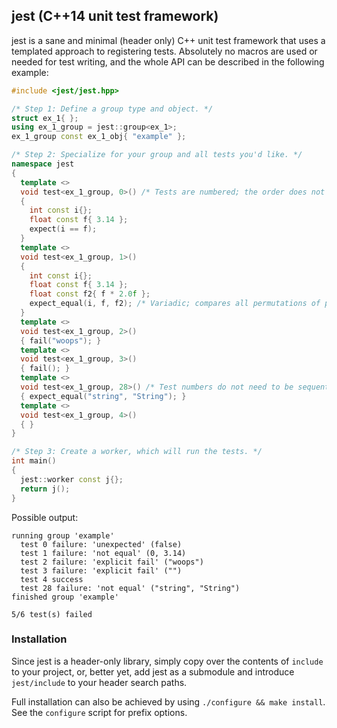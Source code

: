 jest (C++14 unit test framework)
---

jest is a sane and minimal (header only) C++ unit test framework that uses a templated approach to registering tests. Absolutely no macros are used or needed for test writing, and the whole API can be described in the following example:

```cpp
#include <jest/jest.hpp>

/* Step 1: Define a group type and object. */
struct ex_1{ };
using ex_1_group = jest::group<ex_1>;
ex_1_group const ex_1_obj{ "example" };

/* Step 2: Specialize for your group and all tests you'd like. */
namespace jest
{
  template <>
  void test<ex_1_group, 0>() /* Tests are numbered; the order does not matter. */
  {
    int const i{};
    float const f{ 3.14 };
    expect(i == f);
  }
  template <>
  void test<ex_1_group, 1>()
  {
    int const i{};
    float const f{ 3.14 };
    float const f2{ f * 2.0f };
    expect_equal(i, f, f2); /* Variadic; compares all permutations of pairs. */
  }
  template <>
  void test<ex_1_group, 2>()
  { fail("woops"); }
  template <>
  void test<ex_1_group, 3>()
  { fail(); }
  template <>
  void test<ex_1_group, 28>() /* Test numbers do not need to be sequential. */
  { expect_equal("string", "String"); }
  template <>
  void test<ex_1_group, 4>()
  { }
}

/* Step 3: Create a worker, which will run the tests. */
int main()
{
  jest::worker const j{};
  return j();
}
```
Possible output:
```
running group 'example'
  test 0 failure: 'unexpected' (false) 
  test 1 failure: 'not equal' (0, 3.14) 
  test 2 failure: 'explicit fail' ("woops") 
  test 3 failure: 'explicit fail' ("") 
  test 4 success
  test 28 failure: 'not equal' ("string", "String") 
finished group 'example'

5/6 test(s) failed
```

### Installation
Since jest is a header-only library, simply copy over the contents of `include` to your project, or, better yet, add jest as a submodule and introduce `jest/include` to your header search paths.  

Full installation can also be achieved by using `./configure && make install`. See the `configure` script for prefix options.  
